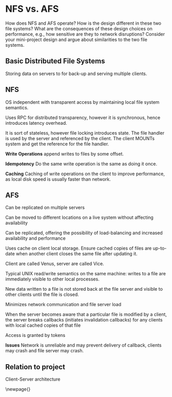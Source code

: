 # NFS vs. AFS 

How does NFS and AFS operate? How is the design different in these two file systems? What are the consequences of these design choices on performance, e.g., how sensitive are they to network disruptions? Consider your mini-project design and argue about similarities to the two file systems.

## Basic Distributed File Systems

Storing data on servers to for back-up and serving multiple clients.

## NFS

OS independent with transparent access by maintaining local file system semantics.

Uses RPC for distributed transparency, however it is synchronous, hence introduces latency overhead.

It is sort of stateless, however file locking introduces state. The file handler is used by the server and referenced by the client. The client MOUNTs system and get the reference for the file handler.

**Write Operations** append writes to files by some offset. 

**Idempotency** Do the same write operation is the same as doing it once.

**Caching** Caching of write operations on the client to improve performance, as local disk speed is usually faster than network.

## AFS

Can be replicated on multiple servers

Can be moved to different locations on a live system without affecting availability

Can be replicated, offering the possibility of load-balancing and increased availability and performance

Uses cache on client local storage. Ensure cached copies of files are up-to-date when
another client closes the same file after updating it.

Client are called Venus, server are called Vice.

Typical UNIX read/write semantics on the same machine: writes to a file are immediately visible to other local processes.

New data written to a file is not stored back at the file server and visible to other clients until the file is closed.

Minimizes network communication and file server load

When the server becomes aware that a particular file is modified by a client, the server breaks callbacks (initiates invalidation callbacks) for any clients with local cached copies of that file

Access is granted by tokens

**Issues** Network is unreliable and may prevent delivery of callback, clients may crash and file server may crash.

## Relation to project

Client-Server architecture

\newpage{}

